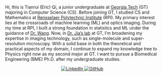 Hi, this is Tianrui (Eric) Qi, a junior undergraduate at [Georgia Tech](https://www.gatech.edu/) (GT) majoring in Computer Science (CS). 
Before joining GT, I studied CS and Mathematics at [Rensselaer Polytechnic Institute](https://www.rpi.edu/) (RPI). My primary interest lies at the crossroads of machine learning (ML) and optics imaging. 
During my time at RPI, I built a strong foundation in statistics and ML under the guidance of [Dr. Wang](https://wang-axis.github.io/). 
Now, in [Dr. Jia’s lab](https://sites.google.com/site/thejialab/) at GT, I’m broadening my expertise in imaging technology, such as single-molecule and super-resolution microscopy. 
With a solid base in both the theoretical and practical aspects of my domain, I continue to expand my knowledge tree to Physics right now as my second major at GT. 
I want to pursue a Biomedical Engineering (BME) Ph.D. after my undergraduate studies.

<p align="center">
  <a href="https://www.linkedin.com/in/tianrui-qi/" target="_blank" style="margin-right: 0px;">
    <img alt="LinkedIn" src="https://img.shields.io/badge/LinkedIn-%230077B5.svg?&style=for-the-badge&logo=linkedin&logoColor=white"/>
  </a>
  <a href="https://github.com/tianrui-qi" target="_blank" style="margin-left: 0px;">
    <img alt="GitHub" src="https://img.shields.io/badge/GitHub-%2312100E.svg?&style=for-the-badge&logo=GitHub&logoColor=white"/>
  </a>
</p>
